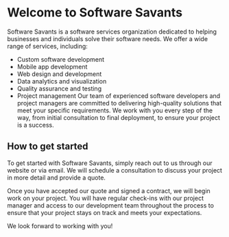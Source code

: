 # Welcome to Software Savants
Software Savants is a software services organization dedicated to helping businesses and individuals solve their software needs. We offer a wide range of services, including:

* Custom software development
* Mobile app development
* Web design and development
* Data analytics and visualization
* Quality assurance and testing
* Project management
Our team of experienced software developers and project managers are committed to delivering high-quality solutions that meet your specific requirements. We work with you every step of the way, from initial consultation to final deployment, to ensure your project is a success.

## How to get started
To get started with Software Savants, simply reach out to us through our website or via email. We will schedule a consultation to discuss your project in more detail and provide a quote.

Once you have accepted our quote and signed a contract, we will begin work on your project. You will have regular check-ins with our project manager and access to our development team throughout the process to ensure that your project stays on track and meets your expectations.

We look forward to working with you!
